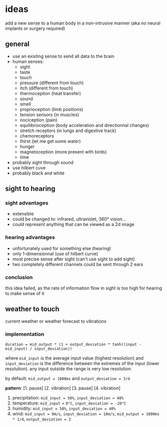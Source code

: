 # ideas

add a new sense to a human body in a non-intrusive manner (aka no neural implants or surgery required)

## general

- use an existing sense to send all data to the brain
- human senses:
  - sight
  - taste
  - touch
  - pressure (different from touch)
  - itch (different from touch)
  - thermoception (heat transfer)
  - sound
  - smell
  - proprioception (limb positions)
  - tension sensors (in muscles)
  - nociception (pain)
  - equilibrioception (body acceleration and directionnal changes)
  - stretch receptors (in lungs and digestive track)
  - chemoreceptors
  - thirst (let me get some water)
  - hunger
  - magnetoception (more present with birds)
  - time
- probably sight through sound
- use hilbert cuve
- probably black and white

## sight to hearing

### sight advantages

- extensible
- could be changed to: infrared, ultraviolet, 360° vision...
- could represent anything that can be viewed as a 2d image

### hearing advantages

- unfortunately used for something else (hearing)
- only 1-dimensionnal (use of hilbert curve)
- most precise sense after sight (can't use sight to add sight)
- two completely different channels could be sent through 2 ears

### conclusion

this idea failed, as the rate of information flow in sight is too high for hearing to make sense of it

## weather to touch

current weather or weather forecast to vibrations

### implementation

```
duration = mid_output * (1 + output_deviation * tanh((input - mid_input) / input_deviation))
```

where `mid_input` is the average input value (highest resolution) and `input_deviation` is the difference between the extremes of the input (lower resolution). any input outside the range is very low resolution.

by default: `mid_output = 1000ms` and `output_deviation = 3/4`

**pattern**: [1. pause] [2. vibration] [3. pause] [4. vibration]

1. precipitation: `mid_input = 50%`, `input_deviation = 40%`
2. temperature: `mid_input` = `0°C`, `input_deviation = -20°C`
3. humidity: `mid_input = 50%`, `input_deviation = 40%`
4. wind: `mid_input = 0m/s`, `input_deviation = 10m/s`, `mid_output = 1000ms * 1/4`, `output_deviation = 2`
